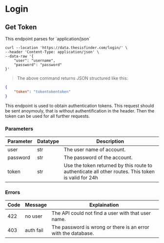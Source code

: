 # Login

## Get Token

<aside class="notice">
This endpoint parses for `application/json`
</aside>


```shell
curl --location 'https://data.thesisfinder.com/login/' \
--header 'Content-Type: application/json' \
--data-raw '{
	"user": "username",
	"password": "password"
}'
```

> The above command returns JSON structured like this:

```json
{
    "token": "tokentokentoken"
}
```

This endpoint is used to obtain authentication tokens. This request should be sent anoymouly, that is without authentification in the header. Then the token can be used for all further requests.

### Parameters
Parameter | Datatype | Description
--------- | ------- | -----------
user | str | The user name of account.
password | str | The password of the account.
token | str | Use the token returned by this route to authenticate all other routes. This token is valid for 24h

### Errors
Code | Message | Explaination
--------- | ------- | -----------
422 | no user | The API could not find a user with that user name.
403 | auth fail | The password is wrong or there is an error with the database.
